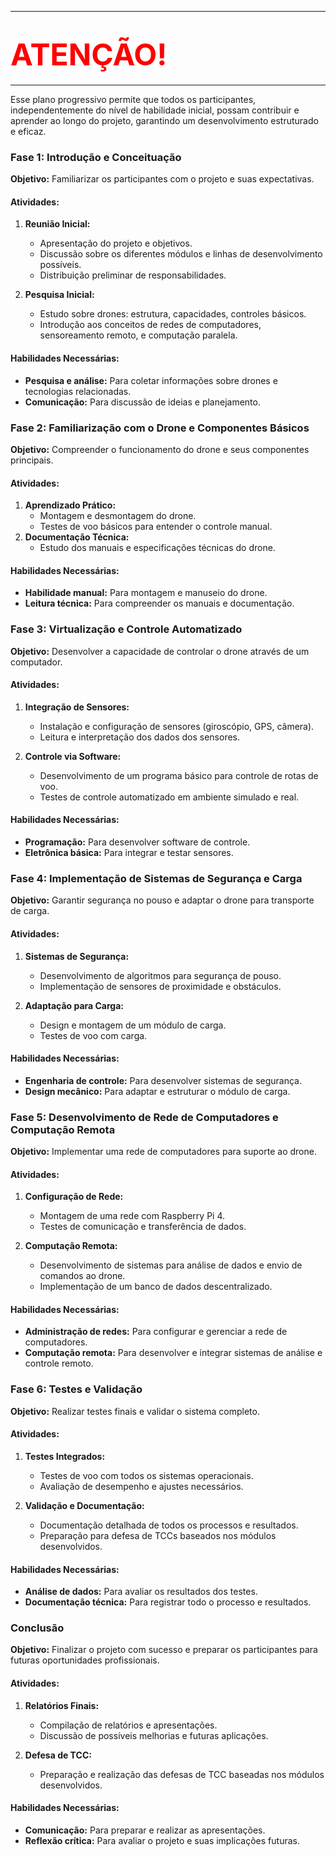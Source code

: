 
***
# <font color=red size=10>ATENÇÃO!</font>
***


Esse plano progressivo permite que todos os participantes, independentemente do nível de habilidade inicial, possam contribuir e aprender ao longo do projeto, garantindo um desenvolvimento estruturado e eficaz.




### Fase 1: Introdução e Conceituação

**Objetivo:** Familiarizar os participantes com o projeto e suas expectativas.

#### Atividades:

1. **Reunião Inicial:**

   - Apresentação do projeto e objetivos.
   - Discussão sobre os diferentes módulos e linhas de desenvolvimento possíveis.
   - Distribuição preliminar de responsabilidades.

2. **Pesquisa Inicial:**
   - Estudo sobre drones: estrutura, capacidades, controles básicos.
   - Introdução aos conceitos de redes de computadores, sensoreamento remoto, e computação paralela.

#### Habilidades Necessárias:

- **Pesquisa e análise:** Para coletar informações sobre drones e tecnologias relacionadas.
- **Comunicação:** Para discussão de ideias e planejamento.

### Fase 2: Familiarização com o Drone e Componentes Básicos

**Objetivo:** Compreender o funcionamento do drone e seus componentes principais.

#### Atividades:

1. **Aprendizado Prático:**
   - Montagem e desmontagem do drone.
   - Testes de voo básicos para entender o controle manual.
2. **Documentação Técnica:**
   - Estudo dos manuais e especificações técnicas do drone.

#### Habilidades Necessárias:

- **Habilidade manual:** Para montagem e manuseio do drone.
- **Leitura técnica:** Para compreender os manuais e documentação.

### Fase 3: Virtualização e Controle Automatizado

**Objetivo:** Desenvolver a capacidade de controlar o drone através de um computador.

#### Atividades:

1. **Integração de Sensores:**

   - Instalação e configuração de sensores (giroscópio, GPS, câmera).
   - Leitura e interpretação dos dados dos sensores.

2. **Controle via Software:**
   - Desenvolvimento de um programa básico para controle de rotas de voo.
   - Testes de controle automatizado em ambiente simulado e real.

#### Habilidades Necessárias:

- **Programação:** Para desenvolver software de controle.
- **Eletrônica básica:** Para integrar e testar sensores.

### Fase 4: Implementação de Sistemas de Segurança e Carga

**Objetivo:** Garantir segurança no pouso e adaptar o drone para transporte de carga.

#### Atividades:

1. **Sistemas de Segurança:**

   - Desenvolvimento de algoritmos para segurança de pouso.
   - Implementação de sensores de proximidade e obstáculos.

2. **Adaptação para Carga:**
   - Design e montagem de um módulo de carga.
   - Testes de voo com carga.

#### Habilidades Necessárias:

- **Engenharia de controle:** Para desenvolver sistemas de segurança.
- **Design mecânico:** Para adaptar e estruturar o módulo de carga.

### Fase 5: Desenvolvimento de Rede de Computadores e Computação Remota

**Objetivo:** Implementar uma rede de computadores para suporte ao drone.

#### Atividades:

1. **Configuração de Rede:**

   - Montagem de uma rede com Raspberry Pi 4.
   - Testes de comunicação e transferência de dados.

2. **Computação Remota:**
   - Desenvolvimento de sistemas para análise de dados e envio de comandos ao drone.
   - Implementação de um banco de dados descentralizado.

#### Habilidades Necessárias:

- **Administração de redes:** Para configurar e gerenciar a rede de computadores.
- **Computação remota:** Para desenvolver e integrar sistemas de análise e controle remoto.

### Fase 6: Testes e Validação

**Objetivo:** Realizar testes finais e validar o sistema completo.

#### Atividades:

1. **Testes Integrados:**

   - Testes de voo com todos os sistemas operacionais.
   - Avaliação de desempenho e ajustes necessários.

2. **Validação e Documentação:**
   - Documentação detalhada de todos os processos e resultados.
   - Preparação para defesa de TCCs baseados nos módulos desenvolvidos.

#### Habilidades Necessárias:

- **Análise de dados:** Para avaliar os resultados dos testes.
- **Documentação técnica:** Para registrar todo o processo e resultados.

### Conclusão

**Objetivo:** Finalizar o projeto com sucesso e preparar os participantes para futuras oportunidades profissionais.

#### Atividades:

1. **Relatórios Finais:**

   - Compilação de relatórios e apresentações.
   - Discussão de possíveis melhorias e futuras aplicações.

2. **Defesa de TCC:**
   - Preparação e realização das defesas de TCC baseadas nos módulos desenvolvidos.

#### Habilidades Necessárias:

- **Comunicação:** Para preparar e realizar as apresentações.
- **Reflexão crítica:** Para avaliar o projeto e suas implicações futuras.



